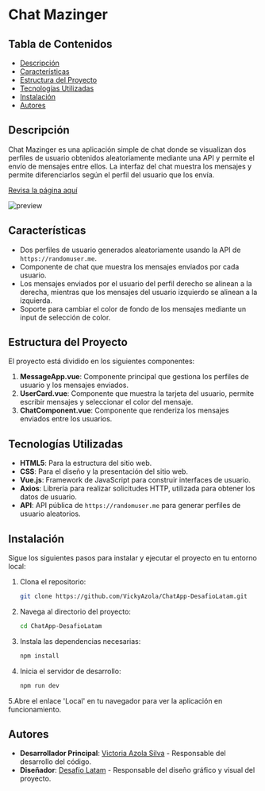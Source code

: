 # Chat Mazinger

## Tabla de Contenidos

- [Descripción](#descripción)
- [Características](#características)
- [Estructura del Proyecto](#estructura-del-proyecto)
- [Tecnologías Utilizadas](#tecnologías-utilizadas)
- [Instalación](#instalación)
- [Autores](#autores)

## Descripción

Chat Mazinger es una aplicación simple de chat donde se visualizan dos perfiles de usuario obtenidos aleatoriamente mediante una API y permite el envío de mensajes entre ellos. La interfaz del chat muestra los mensajes y permite diferenciarlos según el perfil del usuario que los envía.

[Revisa la página aquí](https://chatapp-desafiolatam.netlify.app/)

![preview](https://github.com/user-attachments/assets/b322a9e8-43fd-4bfa-bdf4-4b3403494a15)


## Características

- Dos perfiles de usuario generados aleatoriamente usando la API de `https://randomuser.me`.
- Componente de chat que muestra los mensajes enviados por cada usuario.
- Los mensajes enviados por el usuario del perfil derecho se alinean a la derecha, mientras que los mensajes del usuario izquierdo se alinean a la izquierda.
- Soporte para cambiar el color de fondo de los mensajes mediante un input de selección de color.

## Estructura del Proyecto

El proyecto está dividido en los siguientes componentes:

1. **MessageApp.vue**: Componente principal que gestiona los perfiles de usuario y los mensajes enviados.
2. **UserCard.vue**: Componente que muestra la tarjeta del usuario, permite escribir mensajes y seleccionar el color del mensaje.
3. **ChatComponent.vue**: Componente que renderiza los mensajes enviados entre los usuarios.

## Tecnologías Utilizadas

- **HTML5**: Para la estructura del sitio web.
- **CSS**: Para el diseño y la presentación del sitio web.
- **Vue.js**: Framework de JavaScript para construir interfaces de usuario.
- **Axios**: Librería para realizar solicitudes HTTP, utilizada para obtener los datos de usuario.
- **API**: API pública de `https://randomuser.me` para generar perfiles de usuario aleatorios. 

## Instalación

Sigue los siguientes pasos para instalar y ejecutar el proyecto en tu entorno local:

1. Clona el repositorio:

    ```bash
    git clone https://github.com/VickyAzola/ChatApp-DesafioLatam.git
    ```

2. Navega al directorio del proyecto:

    ```bash
    cd ChatApp-DesafioLatam
    ```

3. Instala las dependencias necesarias:

    ```bash
    npm install
    ```

4. Inicia el servidor de desarrollo:

    ```bash
    npm run dev
    ```

5.Abre el enlace 'Local' en tu navegador para ver la aplicación en funcionamiento.

## Autores

- **Desarrollador Principal**: [Victoria Azola Silva](https://github.com/VickyAzola) - Responsable del desarrollo del código.
- **Diseñador**: [Desafío Latam](https://desafiolatam.com/admision/?utm_term=desafio%20latam&utm_campaign=Brand&utm_source=adwords&utm_medium=ppc&hsa_acc=1239562006&hsa_cam=16998643182&hsa_grp=136655824715&hsa_ad=596057942540&hsa_src=g&hsa_tgt=kwd-340546658839&hsa_kw=desafio%20latam&hsa_mt=b&hsa_net=adwords&hsa_ver=3&gad_source=1&gclid=CjwKCAjwvvmzBhA2EiwAtHVrbzEJGJPqUuTuFDuNIFtSh4eKqGXcLXmCO9u12vwlU553fGXV93Q5zxoCGmEQAvD_BwE) - Responsable del diseño gráfico y visual del proyecto.
